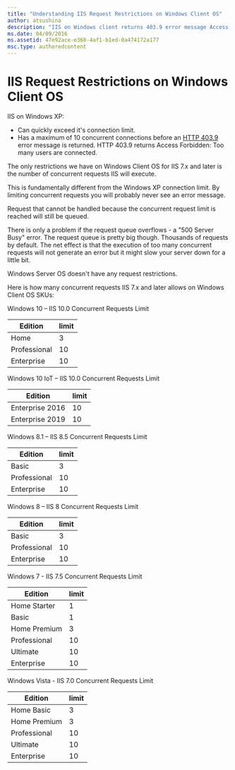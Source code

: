 ```yaml
---
title: "Understanding IIS Request Restrictions on Windows Client OS"
author: atsushina
description: "IIS on Windows client returns 403.9 error message Access Forbidden: Too many users are connected"
ms.date: 04/09/2016
ms.assetid: 47e92ace-e368-4af1-b1ed-0a474172a177
msc.type: authoredcontent
---
```


# IIS Request Restrictions on Windows Client OS

IIS on Windows XP:

* Can quickly exceed it's connection limit.
* Has a maximum of 10 concurrent connections before an [HTTP 403.9](https://en.wikipedia.org/wiki/HTTP_403) error message is returned.  HTTP 403.9 returns Access Forbidden: Too many users are connected.

The only restrictions we have on Windows Client OS for IIS 7.x and later is the number of concurrent requests IIS will execute.

This is fundamentally different from the Windows XP connection limit. By limiting concurrent requests you will probably never see an error message.

Request that cannot be handled because the concurrent request limit is reached will still be queued.

There is only a problem if the request queue overflows - a "500 Server Busy" error. The request queue is pretty big though. Thousands of requests by default. The net effect is that the execution of too many concurrent requests will not generate an error but it might slow your server down for a little bit.

Windows Server OS doesn't have any request restrictions.

Here is how many concurrent requests IIS 7.x and later allows on Windows Client OS SKUs:

Windows 10 – IIS 10.0 Concurrent Requests Limit

|  Edition  |  limit  |
| ----------------- | ------------ |
|  Home |  3  |
|  Professional |  10  |
|  Enterprise |  10  |

Windows 10 IoT – IIS 10.0 Concurrent Requests Limit

|  Edition  |  limit  |
| ----------------- | ------------ |
|  Enterprise 2016  |  10  |
|  Enterprise 2019  |  10  |

Windows 8.1 – IIS 8.5 Concurrent Requests Limit

|  Edition  |  limit  |
| ----------------- | ------------ |
|  Basic  |  3  |
|  Professional |  10  |
|  Enterprise |  10  |

Windows 8 – IIS 8 Concurrent Requests Limit

|  Edition  |  limit  |
| ----------------- | ------------ |
|  Basic  |  3  |
|  Professional |  10  |
|  Enterprise |  10  |

Windows 7 - IIS 7.5 Concurrent Requests Limit

|  Edition  |  limit  |
| ----------------- | ------------ |
|  Home Starter  |  1  |
|  Basic  |  1  |
|  Home Premium  |  3  |
|  Professional |  10  |
|  Ultimate |  10  |
|  Enterprise |  10  |

Windows Vista - IIS 7.0 Concurrent Requests Limit

|  Edition  |  limit  |
| ----------------- | ------------ |
|  Home Basic  |  3  |
|  Home Premium |  3  |
|  Professional |  10  |
|  Ultimate |  10  |
|  Enterprise |  10  |
